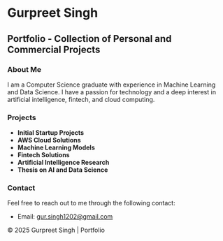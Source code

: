 # Gurpreet Singh

## Portfolio - Collection of Personal and Commercial Projects

### About Me

I am a Computer Science graduate with experience in Machine Learning and Data Science. I have a passion for technology and a deep interest in artificial intelligence, fintech, and cloud computing.

### Projects

- **Initial Startup Projects**
- **AWS Cloud Solutions**
- **Machine Learning Models**
- **Fintech Solutions**
- **Artificial Intelligence Research**
- **Thesis on AI and Data Science**

### Contact

Feel free to reach out to me through the following contact:

- Email: [gur.singh1202@gmail.com](mailto:gur.singh1202@gmail.com)

© 2025 Gurpreet Singh | Portfolio
